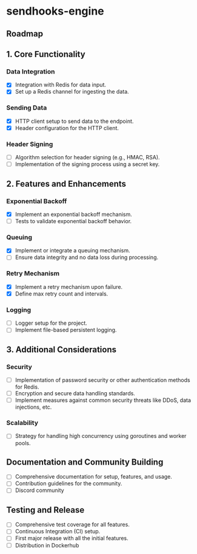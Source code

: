 # sendhooks-engine

## Roadmap

## 1. Core Functionality

### Data Integration

- [X] Integration with Redis for data input.
- [X] Set up a Redis channel for ingesting the data.

### Sending Data

- [X] HTTP client setup to send data to the endpoint.
- [X] Header configuration for the HTTP client.

### Header Signing

- [ ] Algorithm selection for header signing (e.g., HMAC, RSA).
- [ ] Implementation of the signing process using a secret key.
  
## 2. Features and Enhancements

### Exponential Backoff

- [X] Implement an exponential backoff mechanism.
- [ ] Tests to validate exponential backoff behavior.

### Queuing

- [X] Implement or integrate a queuing mechanism.
- [ ] Ensure data integrity and no data loss during processing.

### Retry Mechanism

- [X] Implement a retry mechanism upon failure.
- [X] Define max retry count and intervals.

### Logging

- [ ] Logger setup for the project.
- [ ] Implement file-based persistent logging.

## 3. Additional Considerations

### Security

- [ ] Implementation of password security or other authentication methods for Redis.
- [ ] Encryption and secure data handling standards.
- [ ] Implement measures against common security threats like DDoS, data injections, etc.

### Scalability

- [ ] Strategy for handling high concurrency using goroutines and worker pools.

## Documentation and Community Building

- [ ] Comprehensive documentation for setup, features, and usage.
- [ ] Contribution guidelines for the community.
- [ ] Discord community

## Testing and Release

- [ ] Comprehensive test coverage for all features.
- [ ] Continuous Integration (CI) setup.
- [ ] First major release with all the initial features.
- [ ] Distribution in Dockerhub

